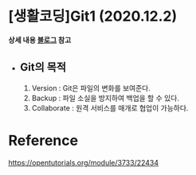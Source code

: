 # [생활코딩]Git1 (2020.12.2)  
  
**상세 내용 [블로그](https://greedysiru.tistory.com/6) 참고**
  
* ## Git의 목적  
  1. Version : Git은 파일의 변화를 보여준다.  
  1. Backup : 파일 소실을 방지하여 백업을 할 수 있다.  
  1. Collaborate : 원격 서비스를 매개로 협업이 가능하다.  



# Reference
https://opentutorials.org/module/3733/22434